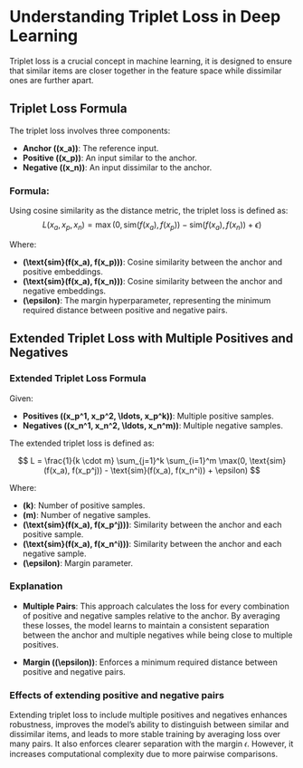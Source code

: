 # Understanding Triplet Loss in Deep Learning

Triplet loss is a crucial concept in machine learning, it is designed to ensure that similar items are closer together in the feature space while dissimilar ones are further apart.

## Triplet Loss Formula

The triplet loss involves three components:

- **Anchor (\(x_a\))**: The reference input.
- **Positive (\(x_p\))**: An input similar to the anchor.
- **Negative (\(x_n\))**: An input dissimilar to the anchor.

### Formula:

Using cosine similarity as the distance metric, the triplet loss is defined as:
$$
L(x_a, x_p, x_n) = \max(0, \text{sim}(f(x_a), f(x_p)) - \text{sim}(f(x_a), f(x_n)) + \epsilon)
$$

Where:

- **\(\text{sim}(f(x_a), f(x_p))\)**: Cosine similarity between the anchor and positive embeddings.
- **\(\text{sim}(f(x_a), f(x_n))\)**: Cosine similarity between the anchor and negative embeddings.
- **\(\epsilon\)**: The margin hyperparameter, representing the minimum required distance between positive and negative pairs.



## Extended Triplet Loss with Multiple Positives and Negatives

### Extended Triplet Loss Formula

Given:

- **Positives (\(x_p^1, x_p^2, \ldots, x_p^k\))**: Multiple positive samples.
- **Negatives (\(x_n^1, x_n^2, \ldots, x_n^m\))**: Multiple negative samples.

The extended triplet loss is defined as:

$$
L = \frac{1}{k \cdot m} \sum_{j=1}^k \sum_{i=1}^m \max(0, \text{sim}(f(x_a), f(x_p^j)) - \text{sim}(f(x_a), f(x_n^i)) + \epsilon)
$$

Where:

- **\(k\)**: Number of positive samples.
- **\(m\)**: Number of negative samples.
- **\(\text{sim}(f(x_a), f(x_p^j))\)**: Similarity between the anchor and each positive sample.
- **\(\text{sim}(f(x_a), f(x_n^i))\)**: Similarity between the anchor and each negative sample.
- **\(\epsilon\)**: Margin parameter.

### Explanation

- **Multiple Pairs**: This approach calculates the loss for every combination of positive and negative samples relative to the anchor. By averaging these losses, the model learns to maintain a consistent separation between the anchor and multiple negatives while being close to multiple positives.

- **Margin (\(\epsilon\))**: Enforces a minimum required distance between positive and negative pairs.

### Effects of extending positive and negative pairs

Extending triplet loss to include multiple positives and negatives enhances robustness, improves the model’s ability to distinguish between similar and dissimilar items, and leads to more stable training by averaging loss over many pairs. It also enforces clearer separation with the margin 𝜖. However, it increases computational complexity due to more pairwise comparisons.
